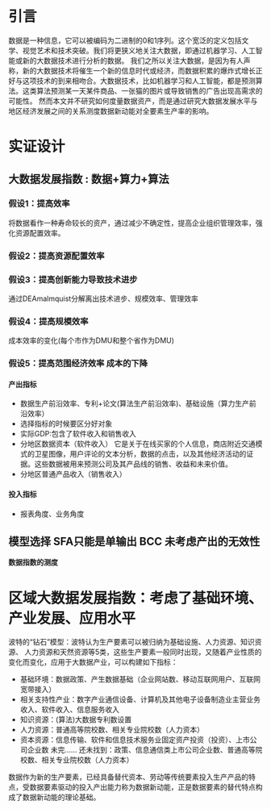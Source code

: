 # 引言
数据是一种信息，它可以被编码为二进制的0和1序列。这个宽泛的定义包括文学、视觉艺术和技术突破。我们将更狭义地关注大数据，即通过机器学习、人工智能或新的大数据技术进行分析的数据。
我们之所以关注大数据，是因为有人声称，新的大数据技术将催生一个新的信息时代或经济，而数据积累的爆炸式增长正好与这项技术的到来相吻合。大数据技术，比如机器学习和人工智能，都是预测算法。这类算法预测某一天某件商品、一张猫的图片或导致销售的广告出现高需求的可能性。
然而本文并不研究如何度量数据资产，而是通过研究大数据发展水平与地区经济发展之间的关系测度数据新动能对全要素生产率的影响。
# 实证设计
## 大数据发展指数 : 数据+算力+算法
###  假设1：提高效率
将数据看作一种寿命较长的资产，通过减少不确定性，提高企业组织管理效率，强化资源配置效率。
### 假设2：提高资源配置效率
### 假设3：提高创新能力导致技术进步
通过DEAmalmquist分解离出技术进步、规模效率、管理效率
### 假设4：提高规模效率
成本效率的变化(每个市作为DMU和整个省作为DMU)
### 假设5：提高范围经济效率 成本的下降
#### 产出指标
- 数据生产前沿效率、专利+论文(算法生产前沿效率)、基础设施（算力生产前沿效率）
- 选择指标的时候要区分好对象
- 实际GDP:包含了软件收入和销售收入
- 分地区数据资本（软件收入）
它是关于在线买家的个人信息，商店附近交通模式的卫星图像，用户评论的文本分析，数据的点击，以及其他经济活动的证据。这些数据被用来预测公司及其产品线的销售、收益和未来价值。
- 分地区普通产品收入（销售收入）
#### 投入指标
- 报表角度、业务角度
## 模型选择 SFA只能是单输出 BCC 未考虑产出的无效性
**数据指数的测度**
# 区域大数据发展指数：考虑了基础环境、产业发展、应用水平
波特的“钻石”模型：波特认为生产要素可以被归纳为基础设施、人力资源、知识资源、
人力资源和天然资源等5类，这些生产要素一般同时出现，又随着产业性质的变化而变化，应用于大数据产业，可以构建如下指标：
- 基础环境：数据政策、产生数据基础（企业网站数、移动互联网用户、互联网宽带接入）
- 相关支持性产业：数字产业通信设备、计算机及其他电子设备制造业主营业务收入、软件收入、信息服务收入
- 知识资源：(算法)大数据专利数设置
- 人力资源：普通高等院校数、相关专业院校数（人力资本）
- 资本资源：信息传输、软件和信息技术服务业固定资产投资（投资）、上市公司企业数
未完……
还未找到：政策、信息通信类上市公司企业数、普通高等院校数、相关专业院校数（人力资本）


数据作为新的生产要素，已经具备替代资本、劳动等传统要素投入生产产品的特点，受数据要素驱动的投入产出能力称为数据新动能，正是数据要素的替代特点构成了数据新动能的理论基础。
